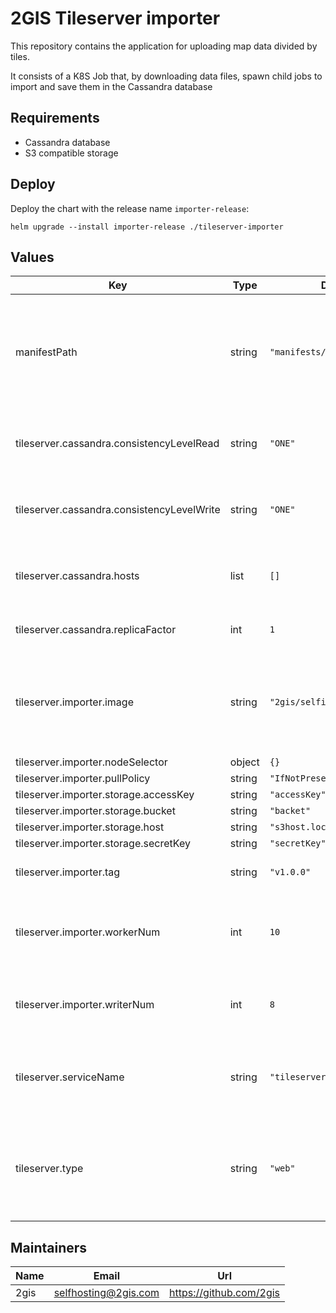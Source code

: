 # 2GIS Tileserver importer

This repository contains the application for uploading map data divided by tiles.

It consists of a K8S Job that, by downloading data files, spawn child jobs to import and save them in the Cassandra database

## Requirements

- Cassandra database
- S3 compatible storage

## Deploy

Deploy the chart with the release name `importer-release`:

``` shell
helm upgrade --install importer-release ./tileserver-importer
```

## Values

| Key | Type | Default | Description |
|-----|------|---------|-------------|
| manifestPath | string | `"manifests/1635402744.json"` | Path to the manifest in S3-like storage. The manifest is downloaded via the dgctl utility |
| tileserver.cassandra.consistencyLevelRead | string | `"ONE"` | Consistency level for database read queries |
| tileserver.cassandra.consistencyLevelWrite | string | `"ONE"` | Consistency level for database write queries |
| tileserver.cassandra.hosts | list | `[]` | List of available Cassandra database nodes |
| tileserver.cassandra.replicaFactor | int | `1` | Replication factor for Cassandra |
| tileserver.importer.image | string | `"2gis/selfimporter"` | The path to the docker image. Must have a path to your private docker registry |
| tileserver.importer.nodeSelector | object | `{}` |  |
| tileserver.importer.pullPolicy | string | `"IfNotPresent"` |  |
| tileserver.importer.storage.accessKey | string | `"accessKey"` |  |
| tileserver.importer.storage.bucket | string | `"backet"` |  |
| tileserver.importer.storage.host | string | `"s3host.local"` |  |
| tileserver.importer.storage.secretKey | string | `"secretKey"` |  |
| tileserver.importer.tag | string | `"v1.0.0"` | Tag with application version |
| tileserver.importer.workerNum | int | `10` | Number of parallel import processes (spawned jobs) |
| tileserver.importer.writerNum | int | `8` | Number of write processes per import process |
| tileserver.serviceName | string | `"tileserver-api"` | The ID of the service, it is used to search block in the manifest |
| tileserver.type | string | `"web"` | The type of data being uploaded. Can have one of the values: web, native, raster |

## Maintainers

| Name | Email | Url |
| ---- | ------ | --- |
| 2gis | selfhosting@2gis.com | https://github.com/2gis |
